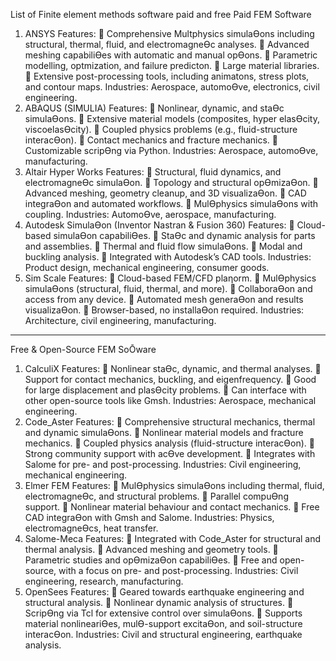 List of Finite element methods software paid and free 
Paid FEM Software
1. ANSYS 
Features: 
 Comprehensive Multphysics simulaƟons including structural, thermal, fluid, and 
electromagneƟc analyses.
 Advanced meshing capabiliƟes with automatic and manual opƟons.
 Parametric modelling, optmization, and failure predicton.
 Large material libraries. 
 Extensive post-processing tools, including animatons, stress plots, and contour maps.
Industries: Aerospace, automoƟve, electronics, civil engineering.
2. ABAQUS (SIMULIA) 
Features: 
 Nonlinear, dynamic, and staƟc simulaƟons.
 Extensive material models (composites, hyper elasƟcity, viscoelasƟcity).
 Coupled physics problems (e.g., fluid-structure interacƟon).
 Contact mechanics and fracture mechanics. 
 Customizable scripƟng via Python.
Industries: Aerospace, automoƟve, manufacturing.
3. Altair Hyper Works 
Features: 
 Structural, fluid dynamics, and electromagneƟc simulaƟon.
 Topology and structural opƟmizaƟon.
 Advanced meshing, geometry cleanup, and 3D visualizaƟon.
 CAD integraƟon and automated workflows.
 MulƟphysics simulaƟons with coupling.
Industries: AutomoƟve, aerospace, manufacturing.
4. Autodesk SimulaƟon (Inventor Nastran & Fusion 360)
Features: 
 Cloud-based simulaƟon capabiliƟes.
 StaƟc and dynamic analysis for parts and assemblies.
 Thermal and fluid flow simulaƟons.
 Modal and buckling analysis. 
 Integrated with Autodesk’s CAD tools. 
Industries: Product design, mechanical engineering, consumer goods. 
5. Sim Scale 
Features: 
 Cloud-based FEM/CFD plaƞorm.
 MulƟphysics simulaƟons (structural, fluid, thermal, and more).
 CollaboraƟon and access from any device.
 Automated mesh generaƟon and results visualizaƟon.
 Browser-based, no installaƟon required.
Industries: Architecture, civil engineering, manufacturing. 
--- 
Free & Open-Source FEM SoŌware
1. CalculiX 
Features: 
 Nonlinear staƟc, dynamic, and thermal analyses.
 Support for contact mechanics, buckling, and eigenfrequency. 
 Good for large displacement and plasƟcity problems.
 Can interface with other open-source tools like Gmsh. 
Industries: Aerospace, mechanical engineering. 
2. Code_Aster 
Features: 
 Comprehensive structural mechanics, thermal and dynamic simulaƟons.
 Nonlinear material models and fracture mechanics. 
 Coupled physics analysis (fluid-structure interacƟon).
 Strong community support with acƟve development.
 Integrates with Salome for pre- and post-processing. 
Industries: Civil engineering, mechanical engineering. 
3. Elmer FEM 
Features: 
 MulƟphysics simulaƟons including thermal, fluid, electromagneƟc, and structural problems.
 Parallel compuƟng support.
 Nonlinear material behaviour and contact mechanics. 
 Free CAD integraƟon with Gmsh and Salome.
Industries: Physics, electromagneƟcs, heat transfer.
4. Salome-Meca 
Features: 
 Integrated with Code_Aster for structural and thermal analysis. 
 Advanced meshing and geometry tools. 
 Parametric studies and opƟmizaƟon capabiliƟes.
 Free and open-source, with a focus on pre- and post-processing. 
Industries: Civil engineering, research, manufacturing. 
5. OpenSees 
Features: 
 Geared towards earthquake engineering and structural analysis. 
 Nonlinear dynamic analysis of structures. 
 ScripƟng via Tcl for extensive control over simulaƟons.
 Supports material nonlineariƟes, mulƟ-support excitaƟon, and soil-structure interacƟon.
Industries: Civil and structural engineering, earthquake analysis. 
